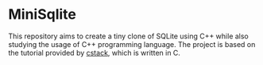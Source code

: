 # MiniSqlite
 
This repository aims to create a tiny clone of SQLite using C++ while also studying the usage of C++ programming language. The project is based on the tutorial provided by [cstack](https://cstack.github.io/db_tutorial/), which is written in C.
